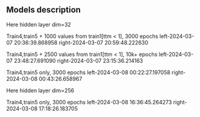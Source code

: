 ## Models description

Here hidden layer dim=32

Train4,train5 + 1000 values from train1[ttm < 1], 3000 epochs
left-2024-03-07 20:36:39.868958
right-2024-03-07 20:59:48.222630

Train4,train5 + 2500 values from train1[ttm < 1], 10k+ epochs
left-2024-03-07 23:48:27.691090
right-2024-03-07 23:15:36.214163

Train4,train5 only, 3000 epochs
left-2024-03-08 00:22:27.197058
right-2024-03-08 00:43:26.658967


Here hidden layer dim=256

Train4,train5 only, 3000 epochs
left-2024-03-08 16:36:45.264273
right-2024-03-08 17:18:26.183705